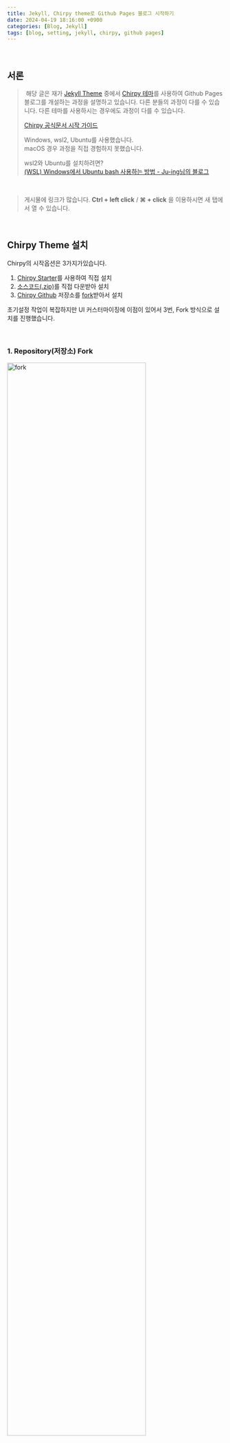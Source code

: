 ```yaml
---
title: Jekyll, Chirpy theme로 Github Pages 블로그 시작하기
date: 2024-04-19 18:16:00 +0900
categories: [Blog, Jekyll]
tags: [blog, setting, jekyll, chirpy, github pages]
---
```


<br />

## 서론

> &nbsp;해당 글은 재가 [Jekyll Theme](https://github.com/topics/jekyll-theme) 중에서 [Chirpy 테마](https://github.com/cotes2020/jekyll-theme-chirpy)를 사용하여 Github Pages 블로그를 개설하는 과정을 설명하고 있습니다. 다른 분들의 과정이 다를 수 있습니다. 다른 테마를 사용하시는 경우에도 과정이 다를 수 있습니다.
>
> [Chirpy 공식문서 시작 가이드](https://chirpy.cotes.page/posts/getting-started/)
>
> Windows, wsl2, Ubuntu를 사용했습니다.  
> macOS 경우 과정을 직접 경험하지 못했습니다.
>
> wsl2와 Ubuntu를 설치하려면?  
> [(WSL) Windows에서 Ubuntu bash 사용하는 방법 - Ju-ing님의 블로그](https://blog.ju-ing.com/posts/WSL-ubuntu-bash-install/)

<!-- > [[Windows] WSL2로 리눅스 설치 및 기본 사용법 - LainyZine님의 블로그](https://www.lainyzine.com/ko/article/how-to-install-wsl2-and-use-linux-on-windows-10/) -->

<br />

> 게시물에 링크가 많습니다. **Ctrl + left click** / **&#8984; + click** 을 이용하시면 새 탭에서 열 수 있습니다.

<br />

## Chirpy Theme 설치

Chirpy의 시작옵션은 3가지가있습니다.

1. [Chirpy Starter](https://github.com/new?template_name=chirpy-starter&template_owner=cotes2020)를 사용하여 직접 설치
1. [소스코드(.zip)](https://github.com/cotes2020/jekyll-theme-chirpy/releases)를 직접 다운받아 설치
1. [Chirpy Github](https://github.com/cotes2020/jekyll-theme-chirpy) 저장소를 [fork](https://github.com/cotes2020/jekyll-theme-chirpy/fork)받아서 설치

초기설정 작업이 복잡하지만 UI 커스터마이징에 이점이 있어서 3번, Fork 방식으로 설치를 진행했습니다.

<!-- 저는 초기설정 작업이 필요로 하지만 UI 커스터마이징에 이점이있는 3번 fork 방식으로 설치했습니다. -->

<br />

### 1. Repository(저장소) Fork

<img width="80%" src="/assets/img/posts-img/240419/fork_01.png" alt="fork" />

Chirpy저장소에서 fork한 후 <span style="color:yellowgreen">Create fork</span>를 클릭하시면 내 저장소에 jekyll-theme-chirpy가 복제되어 자동으로 생성됩니다..

<br />

### 2. Fork한 저장소 이름 바꾸기

<img width="90%" src="/assets/img/posts-img/240419/change_name_01.png" alt="changeName" />

fork한 내 원격저장소에서 Settings 탭 -> General -> Repository name을 [GtiHub ID].github.io로 작성하신 후 Rename을 눌러 바꿔주시면됩니다.

> jekyll-theme-chirpy -> [GitHub ID].github.io

<br />

### 3. 원격저장소에서 로컬로 가져오기

```shell
git clone https://github.com/[GitHub_ID]/[GitHub_ID].github.io.git
```

로컬환경에서 Shell을 열어 설치를 원하시는 위치로 이동한 뒤 Fork한 저장소를 Clone해서 로컬폴더를 만들어줍니다.

<br />

### 4. 로컬 **Chirpy 초기화** 하기

```shell
bash tools/init # 또는 bash tools/init.sh
```

저는 여기서 많이 헤맸는데요.  
Chirpy 사용하기 위해선 `tools/init`초기화 작업을 꼭 진행해야합니다.  
로컬폴더에 /tools/init 파일을 bash로 실행시키는 명령어이며, Unix계열 운영체제에서 사용이 가능하다고 합니다.  
macOS나 Linux에선 바로 실행이 가능하지만 Windows에서 사용하기위해 Linux환경을 구축해야하며 WSL(Windows Subsystem for Linux)가 필요합니다.

> _WSL2 설치하려면?_  
> [(WSL) Windows 에서 Ubuntu bash 사용하는 방법 - Ju-ing님의 블로그](https://blog.ju-ing.com/posts/WSL-ubuntu-bash-install/){:target="\_blank"}

macOS를 사용하신다면 초기화해주시고 다음으로 넘어가시면 되겠습니다.

<br />

#### 4-1. (windows) Linux 환경에서 최신 버전의 node.js를 설치

wsl2와 Ubuntu 설치하셨다면 Linux환경에 최신 버전의 node.js를 설치해야합니다.

바로 Ubuntu에서 `sudo apt install node` 명령으로 node를 설치하시면 `tools/init` 명령어가 정상적으로 실행되지 않습니다. 왜냐하면 Ubuntu에 포함된 node.js는 v12.22.9 버전이기 때문입니다. 그렇기에 node.js를 최신버전 설치는 필수로 진행해야합니다.

24년 4월 19일 기준으로 node.js의 최신버전은 21.7.1버전이고 LTS버전은 20.12.0 입니다. 최신 버전은 불안정하고 일부 모듈이 작동하지 않을 수 있으니 20.x 버전을 curl로 다운받는 방법을 설명하겠습니다.

> [공식사이트](https://nodejs.org){:target="\_blank"}_에서 node.js 최신버전을 확인할 수 있습니다._

<br />

Ubuntu을 실행하여 다음 명령을 순서대로 실행해주세요.

```shell
sude apt update
```

```shell
sudo apt-get install curl
```

```shell
curl -sL https://deb.nodesource.com/setup_20.x | sudo -E bash -
```

```shell
sudo apt-get install nodejs npm
```

설치가 완료되셨으면 `node -v`, `npm -v`명령으로 최신버전인지 확인합니다.

<br />

#### 4-2. (windows) npm 설치 후 초기화

다시 로컬환경에서 Shell을 열어주시고 Chirpy폴더로 이동합니다.

Shell 명령으로 `bash` 혹은 `wsl`을 입력하시면 Linux환경으로 로컬폴더를 열 수 있습니다.  
다시 `bash tools/init`명령을 실행하시면 초기화가 진행 됩니다.

<br />

여기서 저 같은 경우 초기화가 진행되지않으면서 다양한 문제를 경험하게 되었는데요.

- _error 1_ : tools/init: line : $'\r': command not found

  > Windows와 Linux는 개행방식(줄바꿈 등)이 달라서 생긴 문제입니다.
  >
  > 저는 /tools/init 파일을 에디터로 열어 LF로 바꿔서 해결했습니다.
  > <img width="70%" src="/assets/img/posts-img/240419/crlf_error.png" alt="crlf_error" />
  >
  > 개행방식을 _LF_ 바꿨다면 `init` 파일을 `git add --all` 해주세요.  
  > git add를 진행하지않으면 `init`파일 `line:45`에 의해서 파일이 staging 상태가 아니라는 Error 코드가 뜨게됩니다.
  >
  > `Error: Commit unstaged files first, and then run this tool again.`

<br />

- _error 2_ : mv: cannot stat '.github/workflows/starter/pages-deploy.yml': No such file or directory

  > `init` 파일 `line:93`
  >
  > github action, workflow를 실행시킬 pages-deploy.yml파일 또는 경로에 문제가 있다는대요.
  >
  > 로컬폴더에서 Linux환경으로 `npm install`을 실행해서 해결했습니다.

<br />

- _error 3_ : 초기화를 진행해도 /assets/js/dist 폴더에 `.js` 생성되지않은 문제 (NODE_ENV 환경 변수 에러)

  > 최상위 폴더에 `rollup.config.js`와 `package.json`에 script섹션 build스크립트에서 확인이 가능합니다.  
  > `"build": "NODE_ENV=production npx rollup -c --bundleConfigAsCjs",`
  >
  > \_javsciprt에 .js 파일을 dist에 .min.js로 번들링 해주는 `rollup.config.js`가 무슨 이유에서인지 run build로 실행되지않아서 생긴 문제로 보여집니다.
  >
  > `NODE_ENV=production`: 프로젝트를 배포환경으로 설정  
  > `npx rollup -c`: Rollup으로 `rollup.config.js`을 실행
  >
  > 터미널에서 직접 `npm run build`하거나 저는 직접 build 스크립크를 터미널에서 실행해서 해결했습니다.
  >
  > ```terminal
  > NODE_ENV=production npx rollup -c --bundleConfigAsCjs
  > ```

<img width="80%" src="/assets/img/posts-img/240419/reset_success.png" alt="reset_success">

모든 error를 해결 후 다시 `bash tools/init`을 실행하여 초기화를 진행했습니다.🥳🥳

<br />

## **로컬**에서 Jekyll 실행

Github Pages에 업로드하기전 로컬서버에서 작업할 수 있는 환경을 jekyll로 구축합니다.  
`ruby`로 `bundle` 을 설치한 후 `jekyll serve` 서버를 실행 시킬 수 있습니다.

<br />

### 1. ruby 설치

[Jekyll Installation](https://jekyllrb.com/docs/installation/){:target="\_blank"}

Jekyll을 사용하기 위해서 먼저 ruby를 설치해 주시면 됩니다. 운영체제마다 설치 방법이 상이합니다.

- macOS - Bomebrew

```shell
brew install ruby
```

- Windows - [Ruby Installer](https://rubyinstaller.org/downloads/){:target="\_blank"}

wsl로 설치 하는 방법이 있지만 저는 설치가 진행 되지않아서 홈페이지에서 직접 설치했습니다.

1. WITH DEVKIT - 가장 위에있는 => Ruby+Devkit 3.2.3-1 (x64) 다운로드 _- 2024.04.19_
1. `.exe` 파일을 실행하여 ruby 설치
1. 설치가 완료되면 `Start Command Prompt with Ruby` 실행
1. 아래 명령을 실행

```ruby
gem install jekyll minima bundler jekyll-feed tzinfo-data
```

`5 gems installed`을 확인한 뒤 `jekyll -v` 및 `bundler -v`로 설치 확인

<br />

### 2. 의존성 모듈 설치하기

로컬폴더로 돌아와 아래 명령을 실행하여 모듈을 설치합니다.

```shell
bundle
```

> 저는 Linux환경말고 Windows shell(터미널)에서 실행해야 설치가 진행 되었습니다.

<br />

### 3. Jekyll 실행하기

의존성 모듈까지 설치해서 Chirpy폴더에 `Gemfile.lock`이 생성되었다면 아래 명령으로 로컬서버를 실행합니다!

```shell
jekyll serve
```

실행되지 않을 경우 `bundle exec jekyll s`명령을 실행합니다.

<img src="/assets/img/posts-img/240419/jekyll.png" alt="jekyll실행" />

🤔 음.. 서버 주소가 [4000포트](http://localhost:4000/) 라고 적혀있네요.

<br />

<img src="/assets/img/posts-img/240419/jekyll-run.png" alt="jekyll" />

정상적으로 실행되었다면 `tools/init`을 실행하여 초기화된 상태에 Chirpy UI가 보입니다!

> 만약 초기화를 진행하지않게되면 서버에 `.js` 파일이 없다는 문구가 계속 뜨게되며 많은 요소들이 재기능하지 못하게 됩니다.

<br />

## GitHub Pages로 배포하기

이제 마지막으로 Github Pages로 push하여 블로그를 배포하겠습니다.
저는 초기화가 진행되면서 원격저장소와 로컬저장소의 차이때문에 push가 진행 되지않았습니다.
여기서 GitHub 파일들을 Pull 또는 fetch 해버리면 다시 초기화를 진행해야합니다.

~~_저는 두번 했습니다...._~~

<br />

### 1. 초기 설정 (\_config.yml)

로컬 최상위 폴더에 있는 `_config.yml`은 블로그 환경을 설정할 수 있습니다.  
해당 글에서는 배포하기전 기본 설정만 다루고 자세한 설정은 다음 글에서 다루겠습니다!

- `lang` : `ko-KR`, 언어를 한글로 설정하고 기본값은 en `/_data/locales/ko-KR`
- `timezone` : `Asia/Seoul` 한국 표준시(UTC +0900)로 설정
- `title` : 블로그 왼쪽 사이드바 제목
- `tagline` : 제목 아래 슬로건
- `url` : `https://[GitHub ID].github.io` 로 설정

<br />

### 2. 첫번째 포스팅 해보기

블로그 게시물은 `/_posts`에 `.md`, `.markdown` 확장자 파일들로 구성됩니다.  
글을 작성 요령은 아래와 같습니다.

1. 파일명 : **YYYY-MM-DD-URL_NAME.md**
1. 확장자는 `.md ` 또는 `.markdown`를 사용해야합니다.
1. 파일명에서 공백을 사용할 수 없습니다. `-`로 대체해야합니다.
1. 게시물은 꼭 `/_posts` 폴더에 작성해야합니다.
1. Front Metter를 사용해 글의 레이아웃을 구성합니다.
   [Front Metter 공식문서](https://chirpy.cotes.page/posts/write-a-new-post/#front-matter)

```markdown
---
title: TITLE
date: YYYY-MM-DD HH:MM:SS +/-TTTT
categories: [TOP_CATEGORIE, SUB_CATEGORIE]
tags: [TAG] # TAG names should always be lowercase
---
```

Front Metter는 기본적으로 게시물 최상단에 위치해야하며 아래와 같이 작성해야합니다.

```markdown
---
title: Jekyll, Chirpy theme로 Github Pages 블로그 시작하기
date: 2024-04-19 18:16:00 +0900
categories: [Blog, GitHub Pages]
tags: [blog, setting]
---
```

> 설정을 마치셨으면 push하기 전에 `.gitignore` 파일에서 `Gemfile.lock`을 추가해서 staged에 올라갈 파일에서 제외시켜주세요.

<br />

### 3. Add Commit Push

이제 수정한 파일들을 원격저장소에 commit하면 자동으로 배포까지 진행하게 됩니다.

저같은 경우 원격저장소에 변경이력이 떠서 강제로 push하는 방법을 선택했습니다.

#### `git add` 전에 확인사항

1. .gitignore 목록에 `Gemfile.lock`이 적혀있는지 확인

> 모든 파일을 Staging 상태로 만든 뒤 commit해줍니다.
>
> ```shell
> git add .
> ```
>
> ```shell
> git commit -m 'initial commit'
> ```
>
> 만약 개행방식 경고가 뜬다면?  
> `git config --global core.autocrlf true` 명령을 실행해주세요.  
> 파일을 staging 상태로 만들 때 자동으로 LF를 CRLF로 변경해줍니다.  
> 이후 commit시 다시 CRLF에서 LF로 변경한 후 commit합니다.

#### push전 확인 및 설정사항

1. Github Free 요금제를 사용중이라면 저장소는 항상 Public 상태여야합니다.
1. Github 원격저장소 -> setting -> pages -> Build and deployment -> Source를 Deploy from ad branch 에서 GitHub Actions로 변경해주기

> 원격저장소 따위 무시하고 강제 push
>
> ```shell
> git push -u origin master --force
> ```

<br />

### 4. Github action 확인하기

방금 원격저장소로 push한 "initial commit" commit이 `.github/workflows/pages-deploy.yml`에 의해서 자동으로 Build -> Deployment를 진행하게됩니다.  
Github 저장소의 Actions탭에서 진행상황을 확인할 수 있습니다.

<img width="70%" src="/assets/img/posts-img/240419/action_01.png" alt="action01" />

<img width="70%" src="/assets/img/posts-img/240419/action_02.png" alt="action02" />

commit이 workflow에서 오류가 없다면 초록불이 들어온 뒤 자동으로 배포하게되며,  
`[Github ID].github.io`을 주소창에 입력하면 Github Pages에 배포된 Chirpy UI를 확인하실 수 있습니다. 🥳🥳🥳

<br />

## 마무리

블로그 개설하면서 많은 사람들의 도움을 받은만큼 이 글도 누군가에 도움이 되었으면 좋습니다. 재가 진행해온 과정에서 생략없이 작성되었지만 모두가 같은 환경이 아니기때문에 이대로 진행한다해도 오류가 있을 수 있겠지만 꼭 해결되시길 바랄게요!

다음 글에선 Chirpy 테마 커스터마이징하는 글을 작성해볼까합니다. 읽어주셔서 감사합니다!

<br />
<br />
<br />

> 블로그 개설에 도움을 받은 자료
>
> - [Jekyll Chirpy 테마 사용하여 블로그 만들기 - 하얀눈길님의 블로그](https://www.irgroup.org/posts/jekyll-chirpy){:target="\_blank"}
> - [[개발자 블로그] Jekyll의 Chirpy테마로 깃허브 블로그 만들기 - J1mmyson님의 블로그](https://j1mmyson.github.io/posts/StartingBlog){:target="\_blank"}
> - [Github blog 만들기 (chirpy theme) - Ju-ing님의 블로그](https://blog.ju-ing.com/posts/Github-blog-chirpy-theme){:target="\_blank"}
> - [jekyll/Chripy로 GitHub Pages 만들기 - NUGA님의 블로그](https://nugabox.github.io/posts/jekyll-Chirpy%EB%A1%9C-GitHub-Pages-%EB%A7%8C%EB%93%A4%EA%B8%B0){:target="\_blank"}
> - [Chirpy 테마 적용 시 \*.min.js 문제 - 김세훈님의 블로그](https://syehoonkim.github.io/posts/applying_chirpy_theme){:target="\_blank"}
